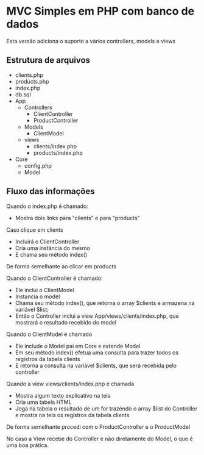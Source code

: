 # MVC Simples em PHP com banco de dados

Esta versão adiciona o suporte a vários controllers, models e views

## Estrutura de arquivos

- clients.php
- products.php
- index.php
- db.sql
- App
    - Controllers
        - ClientController
        - ProductController
    - Models
        - ClientModel
    - views
        - clients/index.php
        - products/index.php
- Core
    - config.php
    - Model

## Fluxo das informações

Quando o index.php é chamado:

- Mostra dois links para "clients" e para "products"

Caso clique em clients

- Incluirá o ClientController
- Cria uma instância do mesmo
- E chama seu método index()

De forma semelhante ao clicar em products

Quando o ClientController é chamado:

- Ele inclui o ClientModel
- Instancia o model
- Chama seu método index(), que retorna o array $clients e armazena na variável $list;
- Então o Controller inclui a view App/views/clients/index.php, que mostrará o resultado recebido do model

Quando o ClientModel é chamado

- Ele include o Model pai em Core e extende Model
- Em seu método index() efetua uma consulta para trazer todos os registros da tabela clients
- E retorna a consulta na variável $clients, que será recebida pelo controller

Quando a view views/clients/index.php é chamada

- Mostra algum texto explicativo na tela
- Cria uma tabela HTML
- Joga na tabela o resultado de um for trazendo o array $list do Controller e mostra na tela os registros da tabela clients

De forma semelhante procedi com o ProductController e o ProductModel

No caso a View recebe do Controller e não diretamente do Model, o que é uma boa prática.


